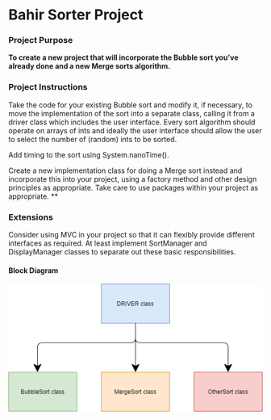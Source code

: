 # Bahir Sorter Project

### Project Purpose
**To create a new project that will incorporate the Bubble sort you’ve already done and a new Merge sorts algorithm.**

### Project Instructions
Take the code for your existing Bubble sort  and modify it, if necessary, to move the implementation of the sort into a separate class, calling it from a driver class which includes the user interface. Every sort algorithm should operate on arrays of ints and ideally the user interface should allow the user to select the number of (random) ints to be sorted.

Add timing to the sort using System.nanoTime().

Create a new implementation class for doing a Merge sort instead and incorporate this into your project, using a factory method and other design principles as appropriate.
Take care to use packages within your project as appropriate.
**
### Extensions
Consider using MVC in your project so that it can flexibly provide different interfaces as required.
At least implement SortManager and DisplayManager classes to separate out these basic responsibilities.

#### Block Diagram
![Block diagram](JavaSortAPPBlockDiagram.png)
